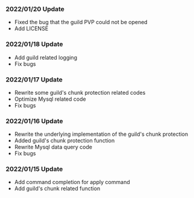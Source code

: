 ### 2022/01/20 Update
* Fixed the bug that the guild PVP could not be opened
* Add LICENSE

### 2022/01/18 Update
* Add guild related logging
* Fix bugs

### 2022/01/17 Update
* Rewrite some guild's chunk protection related codes
* Optimize Mysql related code
* Fix bugs

### 2022/01/16 Update
* Rewrite the underlying implementation of the guild's chunk protection
* Added guild's chunk protection function
* Rewrite Mysql data query code
* Fix bugs

### 2022/01/15 Update
* Add command completion for apply command
* Add guild's chunk related function